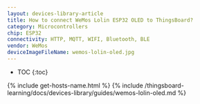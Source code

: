 ```yaml
---
layout: devices-library-article
title: How to connect WeMos Lolin ESP32 OLED to ThingsBoard?
category: Microcontrollers
chip: ESP32
connectivity: HTTP, MQTT, WIFI, Bluetooth, BLE
vendor: WeMos
deviceImageFileName: wemos-lolin-oled.jpg
---
```


* TOC
{:toc}

{% include get-hosts-name.html %}
{% include /thingsboard-learning/docs/devices-library/guides/wemos-lolin-oled.md %}
